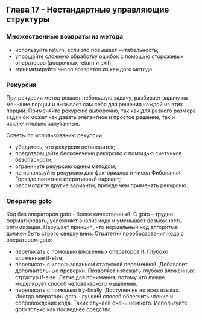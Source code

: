 ## Глава 17 - Нестандартные управляющие структуры
### Множественные возвраты из метода
- используйте return, если это повышает читабельность;
- упрощайте сложную обработку ошибок с помощью сторожевых операторов (досрочных return и exit);
- минимизируйте число возвратов из каждого метода.
### Рекурсия
При рекурсии метод решает небольшую задачу, разбивает задачу на меньшие порции и вызывает сам себя для решения каждой из этих порций. Применяйте рекурсию выборочно, так как для разного размера задач он может как давать элегантное и простое решение, так и исключительно запутанные.

Советы по использованию рекурсии:
- убедитесь, что рекурсия остановится;
- предотвращайте бесконечную рекурсию с помощью счетчиков безопасности;
- ограничьте рекурсию одним методом;
- не используйте рекурсию для факториалов и чисел Фибоначчи. Гораздо понятнее итеративный вариант;
- рассмотрите другие варианты, прежде чем применять рекурсию.
### Оператор goto
Код без операторов goto - более качественный. С goto - трудно форматировать, усложняет анализ кода и уменьшает возможность оптимизации. Нарушает принцип, что нормальный ход алгоритма должен быть строго сверху вниз.
Стратегии преобразования кода с оператором goto:
- переписать с помощью вложенных операторов if. Глубоко вложенные if-else;
- переписать с использованием статусной переменной. Добавляет дополнительные проверки. Позволяет избежать глубоко вложенных структур if-else. Легче для понимания, потому что лучше моделирует способ человеческого мышления.
- переписать с помощью try-finally. Доступен не во всех языках.
Иногда операторы goto - лучший способ облегчить чтение и сопровождение кода. Таких случаев очень немного. Используйте goto только как последнее средство.
